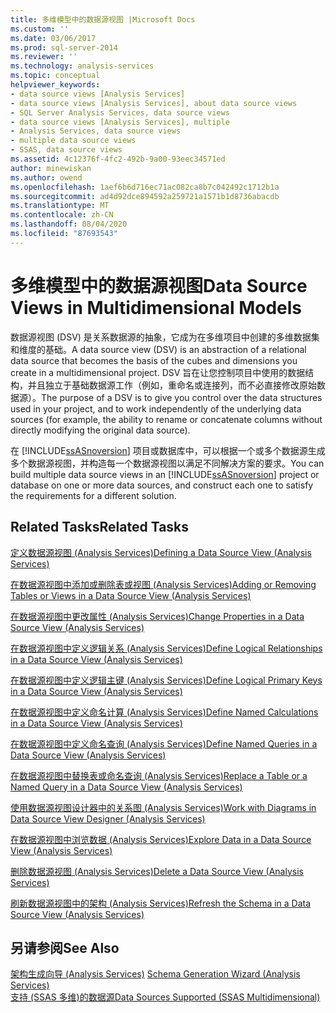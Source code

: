 ```yaml
---
title: 多维模型中的数据源视图 |Microsoft Docs
ms.custom: ''
ms.date: 03/06/2017
ms.prod: sql-server-2014
ms.reviewer: ''
ms.technology: analysis-services
ms.topic: conceptual
helpviewer_keywords:
- data source views [Analysis Services]
- data source views [Analysis Services], about data source views
- SQL Server Analysis Services, data source views
- data source views [Analysis Services], multiple
- Analysis Services, data source views
- multiple data source views
- SSAS, data source views
ms.assetid: 4c12376f-4fc2-492b-9a00-93eec34571ed
author: minewiskan
ms.author: owend
ms.openlocfilehash: 1aef6b6d716ec71ac082ca8b7c042492c1712b1a
ms.sourcegitcommit: ad4d92dce894592a259721a1571b1d8736abacdb
ms.translationtype: MT
ms.contentlocale: zh-CN
ms.lasthandoff: 08/04/2020
ms.locfileid: "87693543"
---
```

# <a name="data-source-views-in-multidimensional-models"></a><span data-ttu-id="50b51-102">多维模型中的数据源视图</span><span class="sxs-lookup"><span data-stu-id="50b51-102">Data Source Views in Multidimensional Models</span></span>
  <span data-ttu-id="50b51-103">数据源视图 (DSV) 是关系数据源的抽象，它成为在多维项目中创建的多维数据集和维度的基础。</span><span class="sxs-lookup"><span data-stu-id="50b51-103">A data source view (DSV) is an abstraction of a relational data source that becomes the basis of the cubes and dimensions you create in a multidimensional project.</span></span> <span data-ttu-id="50b51-104">DSV 旨在让您控制项目中使用的数据结构，并且独立于基础数据源工作（例如，重命名或连接列，而不必直接修改原始数据源）。</span><span class="sxs-lookup"><span data-stu-id="50b51-104">The purpose of a DSV is to give you control over the data structures used in your project, and to work independently of the underlying data sources (for example, the ability to rename or concatenate columns without directly modifying the original data source).</span></span>  
  
 <span data-ttu-id="50b51-105">在 [!INCLUDE[ssASnoversion](../../includes/ssasnoversion-md.md)] 项目或数据库中，可以根据一个或多个数据源生成多个数据源视图，并构造每一个数据源视图以满足不同解决方案的要求。</span><span class="sxs-lookup"><span data-stu-id="50b51-105">You can build multiple data source views in an [!INCLUDE[ssASnoversion](../../includes/ssasnoversion-md.md)] project or database on one or more data sources, and construct each one to satisfy the requirements for a different solution.</span></span>  
  
## <a name="related-tasks"></a><span data-ttu-id="50b51-106">Related Tasks</span><span class="sxs-lookup"><span data-stu-id="50b51-106">Related Tasks</span></span>  
 [<span data-ttu-id="50b51-107">定义数据源视图 (Analysis Services)</span><span class="sxs-lookup"><span data-stu-id="50b51-107">Defining a Data Source View &#40;Analysis Services&#41;</span></span>](defining-a-data-source-view-analysis-services.md)  
  
 [<span data-ttu-id="50b51-108">在数据源视图中添加或删除表或视图 (Analysis Services)</span><span class="sxs-lookup"><span data-stu-id="50b51-108">Adding or Removing Tables or Views in a Data Source View &#40;Analysis Services&#41;</span></span>](adding-or-removing-tables-or-views-in-a-data-source-view-analysis-services.md)  
  
 [<span data-ttu-id="50b51-109">在数据源视图中更改属性 (Analysis Services)</span><span class="sxs-lookup"><span data-stu-id="50b51-109">Change Properties in a Data Source View &#40;Analysis Services&#41;</span></span>](change-properties-in-a-data-source-view-analysis-services.md)  
  
 [<span data-ttu-id="50b51-110">在数据源视图中定义逻辑关系 (Analysis Services)</span><span class="sxs-lookup"><span data-stu-id="50b51-110">Define Logical Relationships in a Data Source View &#40;Analysis Services&#41;</span></span>](define-logical-relationships-in-a-data-source-view-analysis-services.md)  
  
 [<span data-ttu-id="50b51-111">在数据源视图中定义逻辑主键 (Analysis Services)</span><span class="sxs-lookup"><span data-stu-id="50b51-111">Define Logical Primary Keys in a Data Source View &#40;Analysis Services&#41;</span></span>](define-logical-primary-keys-in-a-data-source-view-analysis-services.md)  
  
 [<span data-ttu-id="50b51-112">在数据源视图中定义命名计算 (Analysis Services)</span><span class="sxs-lookup"><span data-stu-id="50b51-112">Define Named Calculations in a Data Source View &#40;Analysis Services&#41;</span></span>](define-named-calculations-in-a-data-source-view-analysis-services.md)  
  
 [<span data-ttu-id="50b51-113">在数据源视图中定义命名查询 (Analysis Services)</span><span class="sxs-lookup"><span data-stu-id="50b51-113">Define Named Queries in a Data Source View &#40;Analysis Services&#41;</span></span>](define-named-queries-in-a-data-source-view-analysis-services.md)  
  
 [<span data-ttu-id="50b51-114">在数据源视图中替换表或命名查询 (Analysis Services)</span><span class="sxs-lookup"><span data-stu-id="50b51-114">Replace a Table or a Named Query in a Data Source View &#40;Analysis Services&#41;</span></span>](replace-a-table-or-a-named-query-in-a-data-source-view-analysis-services.md)  
  
 [<span data-ttu-id="50b51-115">使用数据源视图设计器中的关系图 (Analysis Services)</span><span class="sxs-lookup"><span data-stu-id="50b51-115">Work with Diagrams in Data Source View Designer &#40;Analysis Services&#41;</span></span>](work-with-diagrams-in-data-source-view-designer-analysis-services.md)  
  
 [<span data-ttu-id="50b51-116">在数据源视图中浏览数据 (Analysis Services)</span><span class="sxs-lookup"><span data-stu-id="50b51-116">Explore Data in a Data Source View &#40;Analysis Services&#41;</span></span>](explore-data-in-a-data-source-view-analysis-services.md)  
  
 [<span data-ttu-id="50b51-117">删除数据源视图 (Analysis Services)</span><span class="sxs-lookup"><span data-stu-id="50b51-117">Delete a Data Source View &#40;Analysis Services&#41;</span></span>](delete-a-data-source-view-analysis-services.md)  
  
 [<span data-ttu-id="50b51-118">刷新数据源视图中的架构 (Analysis Services)</span><span class="sxs-lookup"><span data-stu-id="50b51-118">Refresh the Schema in a Data Source View &#40;Analysis Services&#41;</span></span>](refresh-the-schema-in-a-data-source-view-analysis-services.md)  
  
## <a name="see-also"></a><span data-ttu-id="50b51-119">另请参阅</span><span class="sxs-lookup"><span data-stu-id="50b51-119">See Also</span></span>  
 <span data-ttu-id="50b51-120">[架构生成向导 &#40;Analysis Services&#41;](schema-generation-wizard-analysis-services.md) </span><span class="sxs-lookup"><span data-stu-id="50b51-120">[Schema Generation Wizard &#40;Analysis Services&#41;](schema-generation-wizard-analysis-services.md) </span></span>  
 [<span data-ttu-id="50b51-121">支持 &#40;SSAS 多维&#41;的数据源</span><span class="sxs-lookup"><span data-stu-id="50b51-121">Data Sources Supported &#40;SSAS Multidimensional&#41;</span></span>](supported-data-sources-ssas-multidimensional.md)  
  
  
